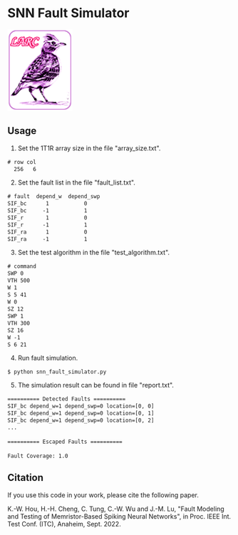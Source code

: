 # SNN Fault Simulator

![NTHU LARC Logo](images/nthu_larc_logo.png?raw=true)

## Usage

1. Set the 1T1R array size in the file "array_size.txt".
```
# row col
  256   6
```

2. Set the fault list in the file "fault_list.txt".
```
# fault  depend_w  depend_swp
SIF_bc      1           0
SIF_bc     -1           1
SIF_r       1           0
SIF_r      -1           1
SIF_ra      1           0
SIF_ra     -1           1
```

3. Set the test algorithm in the file "test_algorithm.txt".
```
# command
SWP 0
VTH 500
W 1
S 5 41
W 0
SZ 12
SWP 1
VTH 300
SZ 16
W -1
S 6 21
```

4. Run fault simulation.
```
$ python snn_fault_simulator.py
```

5. The simulation result can be found in file "report.txt".
```
========== Detected Faults ==========
SIF_bc depend_w=1 depend_swp=0 location=[0, 0]
SIF_bc depend_w=1 depend_swp=0 location=[0, 1]
SIF_bc depend_w=1 depend_swp=0 location=[0, 2]
...

========== Escaped Faults ==========

Fault Coverage: 1.0
```

## Citation

If you use this code in your work, please cite the following paper.

K.-W. Hou, H.-H. Cheng,  C. Tung, C.-W. Wu and J.-M. Lu, "Fault Modeling and Testing of Memristor-Based Spiking Neural Networks", in Proc. IEEE Int. Test Conf. (ITC), Anaheim, Sept. 2022.
